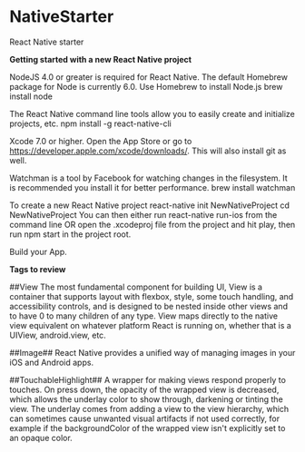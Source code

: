 # NativeStarter
React Native starter 

**Getting started with a new React Native project**

NodeJS 4.0 or greater is required for React Native. The default Homebrew package for Node is currently 6.0.
Use Homebrew to install Node.js
brew install node

The React Native command line tools allow you to easily create and initialize projects, etc.
npm install -g react-native-cli

Xcode 7.0 or higher. Open the App Store or go to https://developer.apple.com/xcode/downloads/. This will also install git as well.

Watchman is a tool by Facebook for watching changes in the filesystem. It is recommended you install it for better performance.
brew install watchman

To create a new React Native project
react-native init NewNativeProject
cd NewNativeProject
You can then either run react-native run-ios from the command line OR 
open the .xcodeproj file from the project and hit play, then run npm start in the project root.

Build your App.

**Tags to review**

##View
The most fundamental component for building UI, View is a container that supports layout with flexbox, style, some touch handling, and accessibility controls, and is designed to be nested inside other views and to have 0 to many children of any type. View maps directly to the native view equivalent on whatever platform React is running on, whether that is a UIView, android.view, etc. 

##Image##
React Native provides a unified way of managing images in your iOS and Android apps. 

##TouchableHighlight##
A wrapper for making views respond properly to touches. On press down, the opacity of the wrapped view is decreased, which allows the underlay color to show through, darkening or tinting the view. The underlay comes from adding a view to the view hierarchy, which can sometimes cause unwanted visual artifacts if not used correctly, for example if the backgroundColor of the wrapped view isn't explicitly set to an opaque color.


